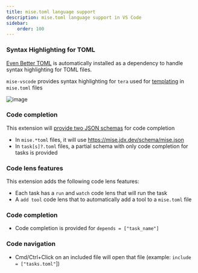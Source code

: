 ```yaml
---
title: mise.toml language support
description: mise.toml language support in VS Code
sidebar:
    order: 100
---
```


### Syntax Highlighting for TOML

[Even Better TOML](https://marketplace.visualstudio.com/items?itemName=tamasfe.even-better-toml)
is automatically installed as a dependency to handle syntax highlighting for
TOML files.

`mise-vscode` provides syntax highlighting for `tera` used for
[templating](https://mise.jdx.dev/templates.html) in `mise.toml` files

![image](https://github.com/user-attachments/assets/8654329a-1f8d-4d06-98af-064c8e4c622d)

### Code completion

This extension will
[provide two JSON schemas](https://marketplace.visualstudio.com/items?itemName=tamasfe.even-better-toml#completion-and-validation-with-json-schema)
for code completion

- In `mise.*toml` files, it will use https://mise.jdx.dev/schema/mise.json
- In `task[s]?.toml` files, a partial schema with only code completion for tasks
  is provided

### Code lens features

This extension adds the following code lens features:

- Each task has a `run` and `watch` code lens that will run the task
- A `add tool` code lens that to automatically add a tool to a `mise.toml` file

### Code completion

- Code completion is provided for `depends = ["task_name"]`

### Code navigation

- Cmd/Ctrl+Click on an included file will open that file (example:
  `include = ["tasks.toml"`])
